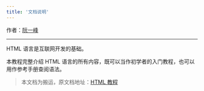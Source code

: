 ```yaml
---
title: '文档说明'
---
```


作者：[阮一峰](http://www.ruanyifeng.com/home.html)

******

<DocsLogo title="HTML" size="50" />

HTML 语言是互联网开发的基础。

本教程完整介绍 HTML 语言的所有内容，既可以当作初学者的入门教程，也可以用作参考手册查阅语法。

> 本文档为搬运，原文档地址：[HTML 教程](https://wangdoc.com/html/)